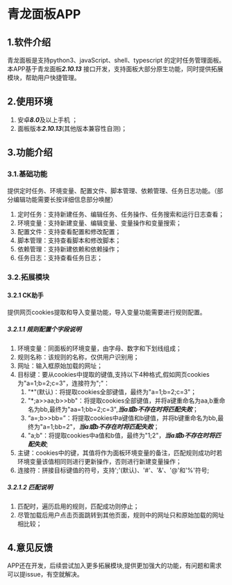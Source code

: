 # 青龙面板APP

## 1.软件介绍

青龙面板是支持python3、javaScript、shell、typescript 的定时任务管理面板。本APP基于青龙面板***2.10.13***
接口开发，支持面板大部分原生功能，同时提供拓展模块，帮助用户快捷管理。

## 2.使用环境

1. 安卓***8.0***及以上手机 ；
2. 面板版本***2.10.13***(其他版本兼容性自测)；

## 3.功能介绍

### 3.1.基础功能

提供定时任务、环境变量、配置文件、脚本管理、依赖管理、任务日志功能。（部分编辑功能需要长按详细信息部分唤醒）

1. 定时任务：支持新建任务、编辑任务、任务操作、任务搜索和运行日志查看；
2. 环境变量：支持新建变量、编辑变量、变量操作和变量搜索；
3. 配置文件：支持查看配置和修改配置；
4. 脚本管理：支持查看脚本和修改脚本；
5. 依赖管理：支持新建依赖和依赖操作；
6. 任务日志：支持查看任务日志；

### 3.2.拓展模块

#### 3.2.1 CK助手

提供网页cookies提取和导入变量功能，导入变量功能需要进行规则配置。

##### 3.2.1.1 规则配置个字段说明

1. 环境变量：同面板的环境变量，由字母、数字和下划线组成；
2. 规则名称：该规则的名称，仅供用户识别用；
3. 网址：输入框原始加载的网址；
4. 目标键：要从cookies中提取的键值,支持以下4种格式,假如网页cookies为"a=1;b=2;c=3"，连接符为";"：
    1. "*"(默认)：将提取cookies全部键值，最终为"a=1;b=2;c=3"；
    2. "*;a>>aa;b>>bb"：将提取cookies全部键值，并将a键重命名为aa,b重命名为bb,最终为"aa=1;bb=2;c=3",***当a或b不存在时将匹配失败***；
    3. “a=;b>>bb=”：将提取cookies中a键值和b键值，并将b键重命名为bb,最终为"a=1;bb=2"，***当a或b不存在时将匹配失败***；
    4. "a;b"：将提取cookies中a值和b值，最终为"1;2"，***当a或b不存在时将匹配失败***;
5. 主键：cookies中的键，其值将作为面板环境变量的备注，匹配规则成功时若环境变量该值相同则进行更新操作，否则进行新建变量操作；
6. 连接符：拼接目标键值的符号，支持';'(默认)、'#'、'&'、'@'和'%'符号;

##### 3.2.1.2 匹配说明

1. 匹配时，遍历启用的规则，匹配成功则停止；
2. 尽管加载后用户点击页面跳转到其他页面，规则中的网址只和原始加载的网址相比较；

## 4.意见反馈

APP还在开发，后续尝试加入更多拓展模块,提供更加强大的功能，有问题和需求可以提issue，有空就解决。

